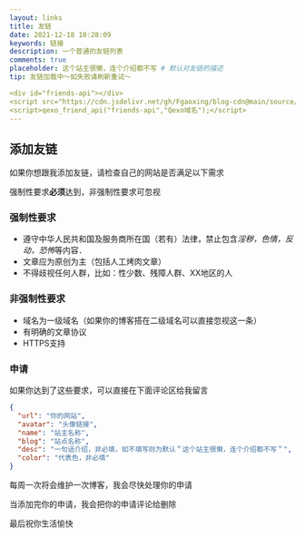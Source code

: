 ```yaml
---
layout: links
title: 友链
date: 2021-12-18 10:28:09
keywords: 链接
description: 一个普通的友链列表
comments: true
placeholder: 这个站主很懒，连个介绍都不写 # 默认对友链的描述
tip: 友链加载中～如失败请刷新重试～

<div id="friends-api"></div>
<script src="https://cdn.jsdelivr.net/gh/Fgaoxing/blog-cdn@main/source/js/friends-api.js"></script>
<script>qexo_friend_api("friends-api","Qexo域名");</script>
---
```


## 添加友链

如果你想跟我添加友链，请检查自己的网站是否满足以下需求

强制性要求**必须**达到，非强制性要求可忽视

### 强制性要求

- 遵守中华人民共和国及服务商所在国（若有）法律，禁止包含*淫秽，色情，反动，恐怖*等内容．
- 文章应为原创为主（包括人工烤肉文章）
- 不得歧视任何人群，比如：性少数、残障人群、XX地区的人

### 非强制性要求

- 域名为一级域名（如果你的博客搭在二级域名可以直接忽视这一条）
- 有明确的文章协议
- HTTPS支持

### 申请

如果你达到了这些要求，可以直接在下面评论区给我留言

~~~json
{
  "url": "你的网站",
  "avatar": "头像链接",
  "name": "站主名称",
  "blog": "站点名称",
  "desc": "一句话介绍，非必填，如不填写则为默认＂这个站主很懒，连个介绍都不写＂",
  "color": "代表色，非必填"
}
~~~

每周一次将会维护一次博客，我会尽快处理你的申请

当添加完你的申请，我会把你的申请评论给删除

最后祝你生活愉快

